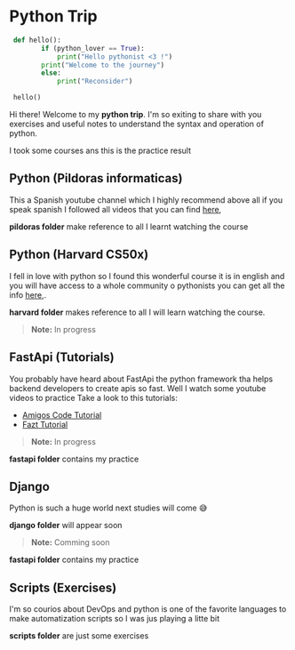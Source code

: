 # Python Trip

```python
 def hello():
		if (python_lover == True):
		    print("Hello pythonist <3 !")
        print("Welcome to the journey")
		else:
			print("Reconsider")

 hello()
```
   
Hi there! Welcome to my **python trip**. I'm so exiting to share with you exercises and useful notes to understand the syntax and operation of python.

I took some courses ans this is the practice result

## Python (Pildoras informaticas)
This a Spanish youtube channel which I highly recommend above all if you speak spanish I followed all videos that you can find  [here](http://https://www.youtube.com/playlist?list=PLU8oAlHdN5BlvPxziopYZRd55pdqFwkeS), 

**pildoras folder** make reference to all I learnt watching the course

## Python (Harvard CS50x)
I fell in love with python so I found this wonderful course it is in english and you will have access to a whole community o pythonists you can get all the info  [here](https://cs50.harvard.edu/python/2022/),.

**harvard folder** makes reference to all I will learn watching the course.

> **Note:** In progress

## FastApi (Tutorials)
You probably have heard about FastApi the python framework tha helps backend developers to create apis so fast. Well I watch some youtube videos to practice
Take a look to this tutorials:
* [Amigos Code Tutorial](https://www.youtube.com/watch?v=GN6ICac3OXY&t=48s&pp=ugMICgJlcxABGAHKBQdmYXN0YXBp)
* [Fazt Tutorial](https://www.youtube.com/watch?v=_eWEmRWhk9A&pp=ygUHZmFzdGFwaQ%3D%3D)

> **Note:** In progress

**fastapi folder** contains my practice

## Django 
Python is such a huge world next studies will come :sweat_smile:

**django folder** will appear soon

> **Note:** Comming soon

**fastapi folder** contains my practice

## Scripts (Exercises)
I'm so courios about DevOps and python is one of the favorite languages to make automatization scripts so I was jus playing a litte bit

**scripts folder** are just some exercises

